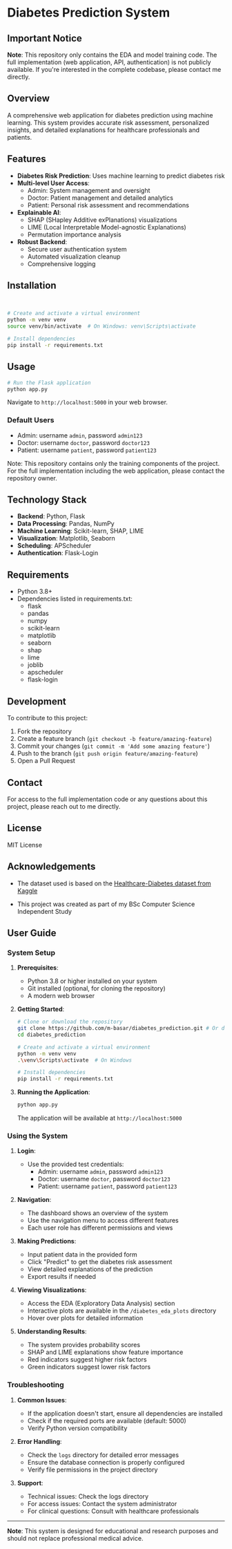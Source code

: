 # Diabetes Prediction System

## Important Notice
**Note**: This repository only contains the EDA and model training code. The full implementation (web application, API, authentication) is not publicly available. If you're interested in the complete codebase, please contact me directly.

## Overview
A comprehensive web application for diabetes prediction using machine learning. This system provides accurate risk assessment, personalized insights, and detailed explanations for healthcare professionals and patients.

## Features
- **Diabetes Risk Prediction**: Uses machine learning to predict diabetes risk
- **Multi-level User Access**:
  - Admin: System management and oversight
  - Doctor: Patient management and detailed analytics
  - Patient: Personal risk assessment and recommendations
- **Explainable AI**:
  - SHAP (SHapley Additive exPlanations) visualizations
  - LIME (Local Interpretable Model-agnostic Explanations)
  - Permutation importance analysis
- **Robust Backend**:
  - Secure user authentication system
  - Automated visualization cleanup
  - Comprehensive logging

## Installation

```bash


# Create and activate a virtual environment
python -m venv venv
source venv/bin/activate  # On Windows: venv\Scripts\activate

# Install dependencies
pip install -r requirements.txt
```

## Usage

```bash
# Run the Flask application
python app.py
```

Navigate to `http://localhost:5000` in your web browser.

### Default Users
- Admin: username `admin`, password `admin123`
- Doctor: username `doctor`, password `doctor123`
- Patient: username `patient`, password `patient123`

Note: This repository contains only the training components of the project. For the full implementation including the web application, please contact the repository owner.

## Technology Stack
- **Backend**: Python, Flask
- **Data Processing**: Pandas, NumPy
- **Machine Learning**: Scikit-learn, SHAP, LIME
- **Visualization**: Matplotlib, Seaborn
- **Scheduling**: APScheduler
- **Authentication**: Flask-Login

## Requirements
- Python 3.8+
- Dependencies listed in requirements.txt:
  - flask
  - pandas
  - numpy
  - scikit-learn
  - matplotlib
  - seaborn
  - shap
  - lime
  - joblib
  - apscheduler
  - flask-login

## Development
To contribute to this project:
1. Fork the repository
2. Create a feature branch (`git checkout -b feature/amazing-feature`)
3. Commit your changes (`git commit -m 'Add some amazing feature'`)
4. Push to the branch (`git push origin feature/amazing-feature`)
5. Open a Pull Request

## Contact
For access to the full implementation code or any questions about this project, please reach out to me directly.

## License
MIT License

## Acknowledgements
- The dataset used is based on the [Healthcare-Diabetes dataset from Kaggle](https://www.kaggle.com/datasets/nanditapore/healthcare-diabetes)

- This project was created as part of my BSc Computer Science Independent Study

## User Guide

### System Setup
1. **Prerequisites**:
   - Python 3.8 or higher installed on your system
   - Git installed (optional, for cloning the repository)
   - A modern web browser

2. **Getting Started**:
   ```bash
   # Clone or download the repository
   git clone https://github.com/m-basar/diabetes_prediction.git # Or download and extract the ZIP file
   cd diabetes_prediction

   # Create and activate a virtual environment
   python -m venv venv
   .\venv\Scripts\activate  # On Windows
   
   # Install dependencies
   pip install -r requirements.txt
   ```

3. **Running the Application**:
   ```bash
   python app.py
   ```
   The application will be available at `http://localhost:5000`

### Using the System

1. **Login**:
   - Use the provided test credentials:
     - Admin: username `admin`, password `admin123`
     - Doctor: username `doctor`, password `doctor123`
     - Patient: username `patient`, password `patient123`

2. **Navigation**:
   - The dashboard shows an overview of the system
   - Use the navigation menu to access different features
   - Each user role has different permissions and views

3. **Making Predictions**:
   - Input patient data in the provided form
   - Click "Predict" to get the diabetes risk assessment
   - View detailed explanations of the prediction
   - Export results if needed

4. **Viewing Visualizations**:
   - Access the EDA (Exploratory Data Analysis) section
   - Interactive plots are available in the `/diabetes_eda_plots` directory
   - Hover over plots for detailed information

5. **Understanding Results**:
   - The system provides probability scores
   - SHAP and LIME explanations show feature importance
   - Red indicators suggest higher risk factors
   - Green indicators suggest lower risk factors

### Troubleshooting

1. **Common Issues**:
   - If the application doesn't start, ensure all dependencies are installed
   - Check if the required ports are available (default: 5000)
   - Verify Python version compatibility

2. **Error Handling**:
   - Check the `logs` directory for detailed error messages
   - Ensure the database connection is properly configured
   - Verify file permissions in the project directory

3. **Support**:
   - Technical issues: Check the logs directory
   - For access issues: Contact the system administrator
   - For clinical questions: Consult with healthcare professionals

---

**Note**: This system is designed for educational and research purposes and should not replace professional medical advice.
